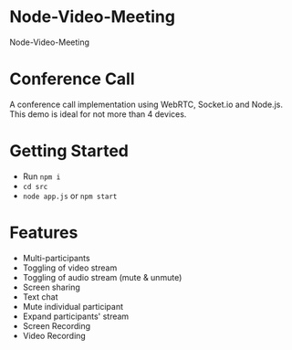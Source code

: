 # Node-Video-Meeting
Node-Video-Meeting

# Conference Call
A conference call implementation using WebRTC, Socket.io and Node.js. This demo is ideal for not more than 4 devices.

# Getting Started
- Run `npm i`
- `cd src`
- `node app.js` or `npm start`


# Features
- Multi-participants
- Toggling of video stream
- Toggling of audio stream (mute & unmute)
- Screen sharing
- Text chat
- Mute individual participant
- Expand participants' stream
- Screen Recording
- Video Recording
